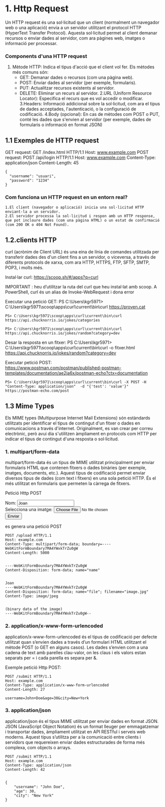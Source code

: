 # 1. Http Request
Un HTTP request és una sol·licitud que un client (normalment un navegador web o una aplicació) envia a un servidor utilitzant el protocol HTTP (HyperText Transfer Protocol). Aquesta sol·licitud permet al client demanar recursos o enviar dades al servidor, com ara pàgines web, imatges o informació per processar.

### Components d'una HTTP request
1. Mètode HTTP: Indica el tipus d'acció que el client vol fer. Els mètodes més comuns són:
    - GET: Demanar dades o recursos (com una pàgina web).
    - POST: Enviar dades al servidor (per exemple, formularis).
    - PUT: Actualitzar recursos existents al servidor.
    - DELETE: Eliminar un recurs al servidor.
2.URL (Uniform Resource Locator): Especifica el recurs que es vol accedir o modificar.
3.Headers: Informació addicional sobre la sol·licitud, com ara el tipus de dades acceptades, l'autenticació, o la configuració de codificació.
4.Body (opcional): En cas de mètodes com POST o PUT, conté les dades que s'envien al servidor (per exemple, dades de formularis o informació en format JSON)

## 1.1 Exemples de HTTP request
GET request:
    GET /index.html HTTP/1.1
    Host: www.example.com
POST request:
    POST /api/login HTTP/1.1
    Host: www.example.com
    Content-Type: application/json
    Content-Length: 45

    {
      "username": "usuari",
      "password": "1234"
    }

### Com funciona un HTTP request en un entorn real?
    1.El client (navegador o aplicació) inicia una sol·licitud HTTP enviant-la a un servidor.
    2.El servidor processa la sol·licitud i respon amb un HTTP response, que pot incloure dades (com una pàgina HTML) o un estat de confirmació (com 200 OK o 404 Not Found).

## 1.2.clients HTTP
curl (acrònim de Client URL) és una eina de línia de comandes utilitzada per transferir dades des d'un client fins a un servidor, o viceversa, a través de diferents protocols de xarxa, com ara HTTP, HTTPS, FTP, SFTP, SMTP, POP3, i molts més.

Instal·lar curl: https://scoop.sh/#/apps?q=curl

IMPORTANT : heu d’utilitzar la ruta del curl que heu instal·lat amb scoop. A PowerShell, curl és un alias de Invoke-WebRequest i dona error 

Executar una petició GET:
    PS C:\Users\kgr5971> C:\Users\kgr5971\scoop\apps\curl\current\bin\curl https://proven.cat

    PS> C:\Users\kgr5971\scoop\apps\curl\current\bin\curl  https://api.chucknorris.io/jokes/categories

    PS> C:\Users\kgr5971\scoop\apps\curl\current\bin\curl  https://api.chucknorris.io/jokes/random?category=dev

Desar la resposta en un fitxer:
    PS C:\Users\kgr5971> C:\Users\kgr5971\scoop\apps\curl\current\bin\curl -o fitxer.html https://api.chucknorris.io/jokes/random?category=dev

Executar petició POST:  
https://www.postman.com/postman/published-postman-templates/documentation/ae2ja6x/postman-echo?ctx=documentation

    PS> C:\Users\kgr5971\scoop\apps\curl\current\bin\curl -X POST -H "Content-Type: application/json"  -d "{'test': 'value'}" https://postman-echo.com/post

## 1.3 Mime Types

Els MIME types (Multipurpose Internet Mail Extensions) són estàndards utilitzats per identificar el tipus de contingut d'un fitxer o dades en comunicacions a través d'internet. Originalment, es van crear per correu electrònic, però avui dia s'utilitzen àmpliament en protocols com HTTP per indicar el tipus de contingut d'una resposta o sol·licitud.

### 1. multipart/form-data
multipart/form-data és un tipus de MIME utilitzat principalment per enviar formularis HTML que contenen fitxers o dades binàries (per exemple, imatges, documents, etc.). Aquest tipus de codificació permet enviar diversos tipus de dades (com text i fitxers) en una sola petició HTTP. És el més utilitzat en formularis que permeten la càrrega de fitxers.

Petició Http POST

<form action="https://example.com/upload" method="POST" enctype="multipart/form-data">
    <label for="name">Nom:</label>
    <input type="text" id="name" name="name" value="Joan">
    <br>
    <label for="file">Selecciona una imatge:</label>
    <input type="file" id="file" name="file">
    <br>
    <input type="submit" value="Enviar">
</form>

es genera una petició POST

    POST /upload HTTP/1.1
    Host: example.com
    Content-Type: multipart/form-data; boundary=----WebKitFormBoundary7MA4YWxkTrZu0gW
    Content-Length: 5000


    ----WebKitFormBoundary7MA4YWxkTrZu0gW
    Content-Disposition: form-data; name="name"


    Joan
    ----WebKitFormBoundary7MA4YWxkTrZu0gW
    Content-Disposition: form-data; name="file"; filename="image.jpg"
    Content-Type: image/jpeg


    (binary data of the image)
    ----WebKitFormBoundary7MA4YWxkTrZu0gW--

### 2. application/x-www-form-urlencoded
application/x-www-form-urlencoded és el tipus de codificació per defecte utilitzat quan s’envien dades a través d’un formulari HTML utilitzant el mètode POST (o GET en alguns casos). Les dades s’envien com a una cadena de text amb parelles clau-valor, on les claus i els valors estan separats per = i cada parella es separa per &.

Exemple petició Http  POST:

    POST /submit HTTP/1.1
    Host: example.com
    Content-Type: application/x-www-form-urlencoded
    Content-Length: 27

    username=John+Doe&age=30&city=New+York

### 3. application/json
application/json és el tipus MIME utilitzat per enviar dades en format JSON. JSON (JavaScript Object Notation) és un format lleuger per emmagatzemar i transportar dades, àmpliament utilitzat en API RESTful i serveis web moderns. Aquest tipus s’utilitza per a la comunicació entre clients i servidors que requereixen enviar dades estructurades de forma més complexa, com objects o arrays.

    POST /submit HTTP/1.1
    Host: example.com
    Content-Type: application/json
    Content-Length: 42


    {
        "username": "John Doe",
        "age": 30,
        "city": "New York"
    }
